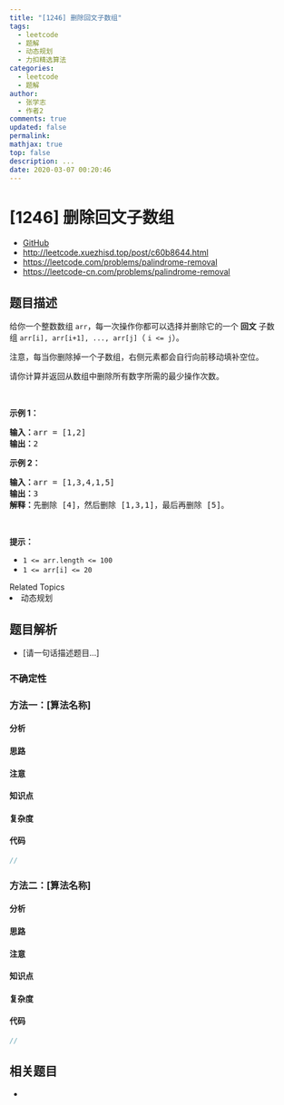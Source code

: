 ```yaml
---
title: "[1246] 删除回文子数组"
tags:
  - leetcode
  - 题解
  - 动态规划
  - 力扣精选算法
categories:
  - leetcode
  - 题解
author:
  - 张学志
  - 作者2
comments: true
updated: false
permalink:
mathjax: true
top: false
description: ...
date: 2020-03-07 00:20:46
---
```



# [1246] 删除回文子数组
* [GitHub](https://github.com/algoboy101/LeetCodeCrowdsource/tree/master/_posts/QA/%5B1246%5D%20%E5%88%A0%E9%99%A4%E5%9B%9E%E6%96%87%E5%AD%90%E6%95%B0%E7%BB%84.md)
* http://leetcode.xuezhisd.top/post/c60b8644.html
* https://leetcode.com/problems/palindrome-removal
* https://leetcode-cn.com/problems/palindrome-removal


## 题目描述

<p>给你一个整数数组&nbsp;<code>arr</code>，每一次操作你都可以选择并删除它的一个 <strong>回文</strong> 子数组&nbsp;<code>arr[i], arr[i+1], ..., arr[j]</code>（ <code>i &lt;= j</code>）。</p>

<p>注意，每当你删除掉一个子数组，右侧元素都会自行向前移动填补空位。</p>

<p>请你计算并返回从数组中删除所有数字所需的最少操作次数。</p>

<p>&nbsp;</p>

<p><strong>示例 1：</strong></p>

<pre><strong>输入：</strong>arr = [1,2]
<strong>输出：</strong>2
</pre>

<p><strong>示例 2：</strong></p>

<pre><strong>输入：</strong>arr = [1,3,4,1,5]
<strong>输出：</strong>3
<strong>解释：</strong>先删除 [4]，然后删除 [1,3,1]，最后再删除 [5]。
</pre>

<p>&nbsp;</p>

<p><strong>提示：</strong></p>

<ul>
	<li><code>1 &lt;= arr.length &lt;= 100</code></li>
	<li><code>1 &lt;= arr[i] &lt;= 20</code></li>
</ul>
<div><div>Related Topics</div><div><li>动态规划</li></div></div>


## 题目解析
* [请一句话描述题目...]

### 不确定性


### 方法一：[算法名称]

#### 分析

#### 思路

#### 注意

#### 知识点

#### 复杂度

#### 代码

```cpp
//
```


### 方法二：[算法名称]

#### 分析

#### 思路

#### 注意

#### 知识点

#### 复杂度

#### 代码

```cpp
//
```


## 相关题目
* 
